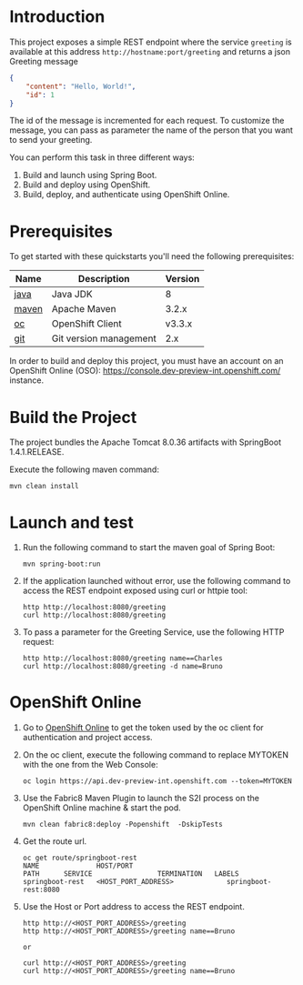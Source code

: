 # Introduction

This project exposes a simple REST endpoint where the service `greeting` is available at this address `http://hostname:port/greeting` and returns a json Greeting message

```json
{
    "content": "Hello, World!",
    "id": 1
}

```

The id of the message is incremented for each request.
To customize the message, you can pass as parameter the name of the person that you want to send your greeting.

You can perform this task in three different ways:

1. Build and launch using Spring Boot.
1. Build and deploy using OpenShift.
1. Build, deploy, and authenticate using OpenShift Online.

# Prerequisites

To get started with these quickstarts you'll need the following prerequisites:

Name | Description | Version
--- | --- | ---
[java][1] | Java JDK | 8
[maven][2] | Apache Maven | 3.2.x
[oc][3] | OpenShift Client | v3.3.x
[git][4] | Git version management | 2.x

[1]: http://www.oracle.com/technetwork/java/javase/downloads/
[2]: https://maven.apache.org/download.cgi?Preferred=ftp://mirror.reverse.net/pub/apache/
[3]: https://docs.openshift.com/enterprise/3.2/cli_reference/get_started_cli.html
[4]: https://git-scm.com/book/en/v2/Getting-Started-Installing-Git

In order to build and deploy this project, you must have an account on an OpenShift Online (OSO): https://console.dev-preview-int.openshift.com/ instance.

# Build the Project

The project bundles the Apache Tomcat 8.0.36 artifacts with SpringBoot 1.4.1.RELEASE.

Execute the following maven command:

```
mvn clean install
```

# Launch and test

1. Run the following command to start the maven goal of Spring Boot:

    ```
    mvn spring-boot:run
    ```

1. If the application launched without error, use the following command to access the REST endpoint exposed using curl or httpie tool:

    ```
    http http://localhost:8080/greeting
    curl http://localhost:8080/greeting
    ```

1. To pass a parameter for the Greeting Service, use the following HTTP request:

    ```
    http http://localhost:8080/greeting name==Charles
    curl http://localhost:8080/greeting -d name=Bruno
    ```

# OpenShift Online

1. Go to [OpenShift Online](https://console.dev-preview-int.openshift.com/console/command-line) to get the token used by the oc client for authentication and project access.

1. On the oc client, execute the following command to replace MYTOKEN with the one from the Web Console:

    ```
    oc login https://api.dev-preview-int.openshift.com --token=MYTOKEN
    ```
1. Use the Fabric8 Maven Plugin to launch the S2I process on the OpenShift Online machine & start the pod.

    ```
    mvn clean fabric8:deploy -Popenshift  -DskipTests
    ```

1. Get the route url.

    ```
    oc get route/springboot-rest
    NAME              HOST/PORT                                          PATH      SERVICE                TERMINATION   LABELS
    springboot-rest   <HOST_PORT_ADDRESS>             springboot-rest:8080
    ```

1. Use the Host or Port address to access the REST endpoint.
    ```
    http http://<HOST_PORT_ADDRESS>/greeting
    http http://<HOST_PORT_ADDRESS>/greeting name==Bruno

    or

    curl http://<HOST_PORT_ADDRESS>/greeting
    curl http://<HOST_PORT_ADDRESS>/greeting name==Bruno
    ```
